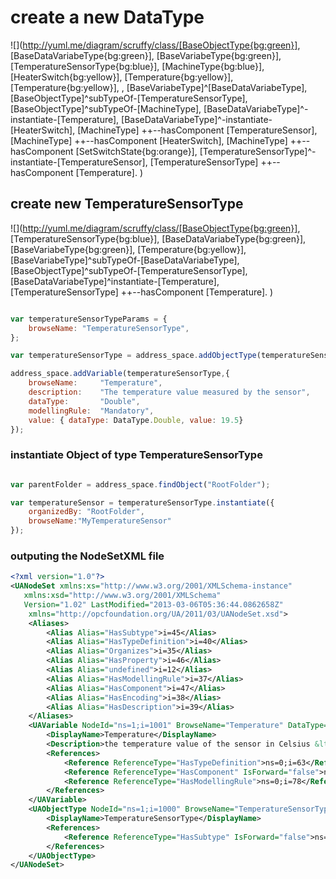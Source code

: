 

# create a new DataType

![](http://yuml.me/diagram/scruffy/class/[BaseObjectType{bg:green}],
[BaseDataVariabeType{bg:green}],
[BaseVariabeType{bg:green}],
[TemperatureSensorType{bg:blue}],
[MachineType{bg:blue}],
[HeaterSwitch{bg:yellow}],
[Temperature{bg:yellow}],
[Temperature{bg:yellow}], ,
[BaseVariabeType]^[BaseDataVariabeType],
[BaseObjectType]^subTypeOf-[TemperatureSensorType],
[BaseObjectType]^subTypeOf-[MachineType],
[BaseDataVariabeType]^-instantiate-[Temperature],
[BaseDataVariabeType]^-instantiate-[HeaterSwitch],
[MachineType] ++--hasComponent [TemperatureSensor],
[MachineType] ++--hasComponent [HeaterSwitch],
[MachineType] ++--hasComponent [SetSwitchState{bg:orange}],
[TemperatureSensorType]^-instantiate-[TemperatureSensor],
[TemperatureSensorType] ++--hasComponent [Temperature]. )



## create new TemperatureSensorType

![](http://yuml.me/diagram/scruffy/class/[BaseObjectType{bg:green}],
[TemperatureSensorType{bg:blue}],
[BaseDataVariabeType{bg:green}],
[BaseVariabeType{bg:green}],
[Temperature{bg:yellow}],
[BaseVariabeType]^subTypeOf-[BaseDataVariabeType],
[BaseObjectType]^subTypeOf-[TemperatureSensorType],
[BaseDataVariabeType]^instantiate-[Temperature],
[TemperatureSensorType] ++--hasComponent [Temperature]. )

```javascript

var temperatureSensorTypeParams = {
    browseName: "TemperatureSensorType",
};

var temperatureSensorType = address_space.addObjectType(temperatureSensorTypeParams);

address_space.addVariable(temperatureSensorType,{
    browseName:     "Temperature",
    description:    "The temperature value measured by the sensor",
    dataType:       "Double",
    modellingRule:  "Mandatory",
    value: { dataType: DataType.Double, value: 19.5}
});

```

### instantiate Object of type TemperatureSensorType

```javascript

var parentFolder = address_space.findObject("RootFolder");

var temperatureSensor = temperatureSensorType.instantiate({
    organizedBy: "RootFolder",
    browseName:"MyTemperatureSensor"
});


```


### outputing the NodeSetXML file


```xml
<?xml version="1.0"?>
<UANodeSet xmlns:xs="http://www.w3.org/2001/XMLSchema-instance"
   xmlns:xsd="http://www.w3.org/2001/XMLSchema"
   Version="1.02" LastModified="2013-03-06T05:36:44.0862658Z"
    xmlns="http://opcfoundation.org/UA/2011/03/UANodeSet.xsd">
    <Aliases>
        <Alias Alias="HasSubtype">i=45</Alias>
        <Alias Alias="HasTypeDefinition">i=40</Alias>
        <Alias Alias="Organizes">i=35</Alias>
        <Alias Alias="HasProperty">i=46</Alias>
        <Alias Alias="undefined">i=12</Alias>
        <Alias Alias="HasModellingRule">i=37</Alias>
        <Alias Alias="HasComponent">i=47</Alias>
        <Alias Alias="HasEncoding">i=38</Alias>
        <Alias Alias="HasDescription">i=39</Alias>
    </Aliases>
    <UAVariable NodeId="ns=1;i=1001" BrowseName="Temperature" DataType="Double">
        <DisplayName>Temperature</DisplayName>
        <Description>the temperature value of the sensor in Celsius &lt;�C&gt;</Description>
        <References>
            <Reference ReferenceType="HasTypeDefinition">ns=0;i=63</Reference>
            <Reference ReferenceType="HasComponent" IsForward="false">ns=1;i=1000</Reference>
            <Reference ReferenceType="HasModellingRule">ns=0;i=78</Reference>
        </References>
    </UAVariable>
    <UAObjectType NodeId="ns=1;i=1000" BrowseName="TemperatureSensorType" IsAbstract="false">
        <DisplayName>TemperatureSensorType</DisplayName>
        <References>
            <Reference ReferenceType="HasSubtype" IsForward="false">ns=0;i=58</Reference>
        </References>
    </UAObjectType>
</UANodeSet>
```
